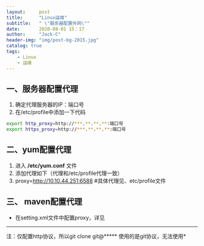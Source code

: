```yaml
---
layout:     post
title:      "Linux运维"
subtitle:   " \"服务器配置外网\""
date:       2020-08-01 15：17
author:     "Jack-C"
header-img: "img/post-bg-2015.jpg"
catalog: true
tags:
    - Linux
    - 运维
---
```


## 一、服务器配置代理

1. 确定代理服务器的IP：端口号
2.  在/etc/profile中添加一下代码

```bash
export http_proxy=http://***.**.**.**:端口号
export https_proxy=http://***.**.**.**:端口号
```



## 二、yum配置代理

1. 进入 **/etc/yum.conf** 文件
2. 添加代理如下（代理和/etc/profile代理一致）
3. proxy=http://10.10.44.251:6588     #具体代理见、etc/profile文件



## 三、 maven配置代理

- 在setting.xml文件中配置proxy，详见 

[maven]: https://jikechao.github.io/2020/02/15/Linux_2_mvn/	"maven"









------

注：仅配置http协议，所以git clone git@*****   使用的是git协议，无法使用*